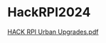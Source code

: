 # HackRPI2024
[HACK RPI Urban Upgrades.pdf](https://github.com/user-attachments/files/17690954/HACK.RPI.Urban.Upgrades.pdf)
